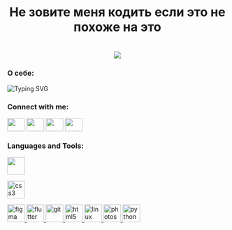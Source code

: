 <h1 align="center">Не зовите меня кодить если это не похоже на это </h1>
<h1 align="center"><img src="https://i.gifer.com/origin/45/45f92e6ce617073d35152225fdcb8644_w200.webp" /></h1>

### О себе:
<img src="https://readme-typing-svg.herokuapp.com?font=Fira+Code&duration=4000&pause=100&multiline=true&width=900&height=250&lines=%3Cdiv%3E;%3Ch1%3E%D0%9F%D1%80%D0%B8%D0%B2%D0%B5%D1%82+%D0%9C%D0%B8%D1%80!+%D0%9C%D0%B5%D0%BD%D1%8F+%D0%B7%D0%BE%D0%B2%D1%83%D1%82+%D0%96%D0%B5%D0%BD%D1%8F+%D0%A0%D1%83%D1%81%D0%B0%D0%BA%D0%BE%D0%B2%3C%2Fh1%3E;%3Cp%3E%D0%A1+%D0%BD%D0%BE%D1%8F%D0%B1%D1%80%D1%8F+2021+%D0%B3%D0%BE%D0%B4%D0%B0+%D1%83%D1%87%D1%83%D1%81%D1%8C+%D0%BD%D0%B0+%D0%B2%D0%B5%D0%B1-%D1%80%D0%B0%D0%B7%D1%80%D0%B0%D0%B1%D0%BE%D1%82%D1%87%D0%B8%D0%BA%D0%B0+%D0%B2+%D0%AF%D0%BD%D0%B4%D0%B5%D0%BA%D1%81%D0%9F%D1%80%D0%B0%D0%BA%D1%82%D0%B8%D0%BA%D1%83%D0%BC%3C%2Fp%3E;%3Ch2%3E%D0%93%D0%BB%D0%B0%D0%B2%D0%BD%D1%8B%D0%B5+%D1%83%D0%B2%D0%BB%D0%B5%D1%87%D0%B5%D0%BD%D0%B8%D1%8F%3A%3C%2Fh2%3E;%3Cul%3E;%3Cli%3EFactorio+%D0%B4%D0%BE+6+%D1%83%D1%82%D1%80%D0%B0%3C%2Fli%3E;%3Cli%3E%D0%94%D0%B5%D0%BB%D0%B0%D1%8E+%D0%BC%D1%83%D0%B7%D1%8B%D0%BA%D1%83+%D0%B2+Ableton%3C%2Fli%3E;%3Cli%3E%D0%92%D0%BE%D0%BB%D0%B5%D0%B9%D0%B1%D0%BE%D0%BB%3C%2Fli%3E;%3C%2Ful%3E;%3C%2Fdiv%3E" alt="Typing SVG" />

<h3 align="left">Connect with me:</h3>
<p align="left">
<a href="your link" target="blank"><img align="center" src="https://cdn.jsdelivr.net/npm/simple-icons@3.0.1/icons/twitter.svg" alt="" height="30" width="40" /></a>
<a href="your link" target="blank"><img align="center" src="https://cdn.jsdelivr.net/npm/simple-icons@3.0.1/icons/linkedin.svg" alt="" height="30" width="40" /></a>
<a href="your link" target="blank"><img align="center" src="https://cdn.jsdelivr.net/npm/simple-icons@3.0.1/icons/instagram.svg" alt="" height="30" width="40" /></a>
<a href="your link" target="blank"><img align="center" src="https://cdn.jsdelivr.net/npm/simple-icons@3.0.1/icons/youtube.svg" alt="" height="30" width="40" /></a>
</p>

<h3 align="left">Languages and Tools:</h3>
<p align="left"> 
<a href="https://www.adobe.com/ru/products/xd.html" target="_blank"><img src="https://cdn.jsdelivr.net/gh/devicons/devicon/icons/xd/xd-plain.svg" width="40" height="40"/></a>
  
<a href="https://www.w3schools.com/css/" target="_blank"><img src="https://cdn.jsdelivr.net/gh/devicons/devicon/icons/css3/css3-original-wordmark.svg" alt="css3" width="40" height="40"/></a> 

<a href="https://www.figma.com/" target="_blank"> <img src="https://www.vectorlogo.zone/logos/figma/figma-icon.svg" alt="figma" width="40" height="40"/> </a> <a href="https://flutter.dev" target="_blank"> <img src="https://www.vectorlogo.zone/logos/flutterio/flutterio-icon.svg" alt="flutter" width="40" height="40"/> </a> <a href="https://git-scm.com/" target="_blank"> <img src="https://www.vectorlogo.zone/logos/git-scm/git-scm-icon.svg" alt="git" width="40" height="40"/> </a> <a href="https://www.w3.org/html/" target="_blank"> <img src="https://devicons.github.io/devicon/devicon.git/icons/html5/html5-original-wordmark.svg" alt="html5" width="40" height="40"/> </a> <a href="https://www.linux.org/" target="_blank"> <img src="https://devicons.github.io/devicon/devicon.git/icons/linux/linux-original.svg" alt="linux" width="40" height="40"/> </a> <a href="https://www.photoshop.com/en" target="_blank"> <img src="https://devicons.github.io/devicon/devicon.git/icons/photoshop/photoshop-plain.svg" alt="photoshop" width="40" height="40"/> </a> <a href="https://www.python.org" target="_blank"> <img src="https://devicons.github.io/devicon/devicon.git/icons/python/python-original.svg" alt="python" width="40" height="40"/> </a> </p>
